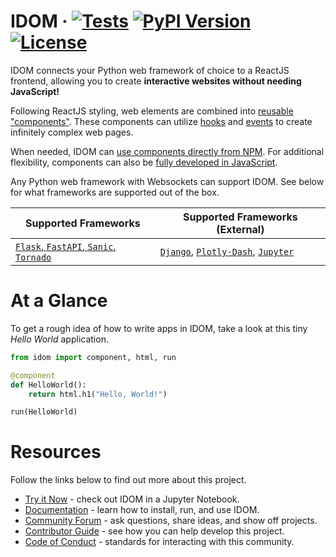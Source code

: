 # IDOM &middot; [![Tests](https://github.com/idom-team/idom/workflows/Test/badge.svg?event=push)](https://github.com/idom-team/idom/actions?query=workflow%3ATest) [![PyPI Version](https://img.shields.io/pypi/v/idom.svg)](https://pypi.python.org/pypi/idom) [![License](https://img.shields.io/badge/License-MIT-purple.svg)](https://github.com/idom-team/idom/blob/main/LICENSE)

IDOM connects your Python web framework of choice to a ReactJS frontend, allowing you to create **interactive websites without needing JavaScript!**

Following ReactJS styling, web elements are combined into [reusable "components"](https://idom-docs.herokuapp.com/docs/guides/creating-interfaces/your-first-components/index.html#parametrizing-components). These components can utilize [hooks](https://idom-docs.herokuapp.com/docs/reference/hooks-api.html) and [events](https://idom-docs.herokuapp.com/docs/guides/adding-interactivity/responding-to-events/index.html#async-event-handlers) to create infinitely complex web pages.

When needed, IDOM can [use components directly from NPM](https://idom-docs.herokuapp.com/docs/guides/escape-hatches/javascript-components.html#dynamically-loaded-components). For additional flexibility, components can also be [fully developed in JavaScript](https://idom-docs.herokuapp.com/docs/guides/escape-hatches/javascript-components.html#custom-javascript-components).

Any Python web framework with Websockets can support IDOM. See below for what frameworks are supported out of the box.

| Supported Frameworks | Supported Frameworks (External) |
| --- | --- |
|  [`Flask`, `FastAPI`, `Sanic`, `Tornado`](https://idom-docs.herokuapp.com/docs/guides/getting-started/installing-idom.html#officially-supported-servers) | [`Django`](https://github.com/idom-team/django-idom), [`Plotly-Dash`](https://github.com/idom-team/idom-dash), [`Jupyter`](https://github.com/idom-team/idom-jupyter) |


# At a Glance

To get a rough idea of how to write apps in IDOM, take a look at this tiny _Hello World_ application.

```python
from idom import component, html, run

@component
def HelloWorld():
    return html.h1("Hello, World!")

run(HelloWorld)
```

# Resources

Follow the links below to find out more about this project.

- [Try it Now](https://mybinder.org/v2/gh/idom-team/idom-jupyter/main?urlpath=lab/tree/notebooks/introduction.ipynb) - check out IDOM in a Jupyter Notebook.
- [Documentation](https://idom-docs.herokuapp.com/) - learn how to install, run, and use IDOM.
- [Community Forum](https://github.com/idom-team/idom/discussions) - ask questions, share ideas, and show off projects.
- [Contributor Guide](https://idom-docs.herokuapp.com/docs/developing-idom/contributor-guide.html) - see how you can help develop this project.
- [Code of Conduct](https://github.com/idom-team/idom/blob/main/CODE_OF_CONDUCT.md) - standards for interacting with this community.
